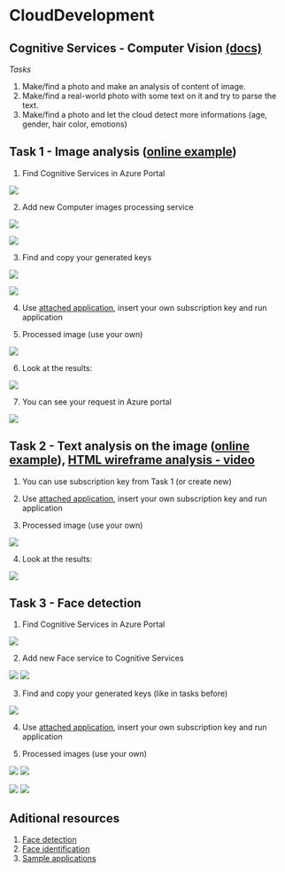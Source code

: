 # CloudDevelopment
## Cognitive Services - Computer Vision [(docs)](https://azure.microsoft.com/cs-cz/services/cognitive-services/computer-vision/)

*Tasks*
1. Make/find a photo and make an analysis of content of image.
1. Make/find a real-world photo with some text on it and try to parse the text.
1. Make/find a photo and let the cloud detect more informations (age, gender, hair color, emotions)

## Task 1 - Image analysis ([online example](https://azure.microsoft.com/cs-cz/services/cognitive-services/computer-vision/#analyze))

1. Find Cognitive Services in Azure Portal

![](https://raw.githubusercontent.com/vaclavek/CloudDevelopment/master/Images/cv_1_portal.png)

2. Add new Computer images processing service

![](https://raw.githubusercontent.com/vaclavek/CloudDevelopment/master/Images/cv_2_portal.png)

![](https://raw.githubusercontent.com/vaclavek/CloudDevelopment/master/Images/cv_3_portal.png)

3. Find and copy your generated keys

![](https://raw.githubusercontent.com/vaclavek/CloudDevelopment/master/Images/cv_4_portal.png)

![](https://raw.githubusercontent.com/vaclavek/CloudDevelopment/master/Images/cv_5_keys.png)

4. Use [attached application](https://github.com/vaclavek/CloudDevelopment/tree/master/Lab-2019-04-10/01_ImageObjectsAnalysis), insert your own subscription key and run application

5.  Processed image (use your own)

![](https://raw.githubusercontent.com/vaclavek/CloudDevelopment/master/Images/cv_6_image.jpg)

6.  Look at the results:

![](https://raw.githubusercontent.com/vaclavek/CloudDevelopment/master/Images/cv_7_result.png)

7.  You can see your request in Azure portal

![](https://raw.githubusercontent.com/vaclavek/CloudDevelopment/master/Images/cv_8_graph.png)

## Task 2 - Text analysis on the image ([online example](https://azure.microsoft.com/cs-cz/services/cognitive-services/computer-vision/#text)), [HTML wireframe analysis - video](https://www.youtube.com/watch?v=_oet4GOzcRQ)

1. You can use subscription key from Task 1 (or create new)

2. Use [attached application](https://github.com/vaclavek/CloudDevelopment/tree/master/Lab-2019-04-10/02_OCR), insert your own subscription key and run application

3. Processed image (use your own)

![](https://raw.githubusercontent.com/vaclavek/CloudDevelopment/master/Images/ocr_1_image.jpg)

4. Look at the results:

![](https://raw.githubusercontent.com/vaclavek/CloudDevelopment/master/Images/ocr_1_result.png)

## Task 3 - Face detection

1. Find Cognitive Services in Azure Portal

![](https://raw.githubusercontent.com/vaclavek/CloudDevelopment/master/Images/cv_1_portal.png)

2. Add new Face service to Cognitive Services

![](https://raw.githubusercontent.com/vaclavek/CloudDevelopment/master/Images/face_1_portal.png)
![](https://raw.githubusercontent.com/vaclavek/CloudDevelopment/master/Images/face_2_portal.png)

3. Find and copy your generated keys (like in tasks before)

![](https://raw.githubusercontent.com/vaclavek/CloudDevelopment/master/Images/face_3_portal.png)

4. Use [attached application](https://github.com/vaclavek/CloudDevelopment/tree/master/Lab-2019-04-10/03_FaceDetection), insert your own subscription key and run application

5. Processed images (use your own)

![](https://raw.githubusercontent.com/vaclavek/CloudDevelopment/master/Images/face_4_image.jpg)
![](https://raw.githubusercontent.com/vaclavek/CloudDevelopment/master/Images/face_5_response.png)

![](https://raw.githubusercontent.com/vaclavek/CloudDevelopment/master/Images/face_6_image.jpg)
![](https://raw.githubusercontent.com/vaclavek/CloudDevelopment/master/Images/face_7_response.png)

## Aditional resources
1. [Face detection](https://docs.microsoft.com/en-US/azure/cognitive-services/face/face-api-how-to-topics/howtodetectfacesinimage)
2. [Face identification](https://docs.microsoft.com/en-us/azure/cognitive-services/face/face-api-how-to-topics/howtoidentifyfacesinimage)
3. [Sample applications](https://azure.microsoft.com/en-us/resources/samples/?service=cognitive-services&term=Face&sort=0)

